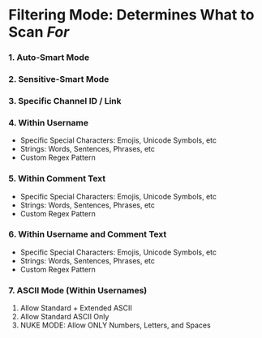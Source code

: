 # Filtering Mode: Determines What to Scan _For_

### 1. Auto-Smart Mode

### 2. Sensitive-Smart Mode

### 3. Specific Channel ID / Link

### 4. Within Username
   - Specific Special Characters: Emojis, Unicode Symbols, etc
   - Strings: Words, Sentences, Phrases, etc
   - Custom Regex Pattern

### 5. Within Comment Text
   - Specific Special Characters: Emojis, Unicode Symbols, etc
   - Strings: Words, Sentences, Phrases, etc
   - Custom Regex Pattern

### 6. Within Username and Comment Text
   - Specific Special Characters: Emojis, Unicode Symbols, etc
   - Strings: Words, Sentences, Phrases, etc
   - Custom Regex Pattern

### 7. ASCII Mode (Within Usernames)
   1. Allow Standard + Extended ASCII
   2. Allow Standard ASCII Only
   3. NUKE MODE: Allow ONLY Numbers, Letters, and Spaces